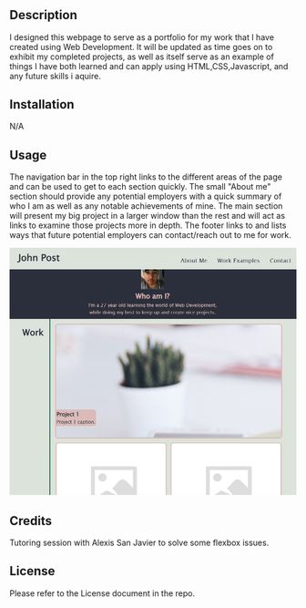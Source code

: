 # <Your-Project-Title>

## Description

I designed this webpage to serve as a portfolio for my work that I have created using Web Development.  It will be updated as time goes on to exhibit my completed projects, as well as itself serve as an example of things I have both learned and can apply using HTML,CSS,Javascript, and any future skills i aquire.

## Installation

N/A

## Usage

The navigation bar in the top right links to the different areas of the page and can be used to get to each section quickly.  The small "About me" section should provide any potential employers with a quick summary of who I am as well as any notable achievements of mine.  The main section will present my big project in a larger window than the rest and will act as links to examine those projects more in depth.  The footer links to and lists ways that future potential employers can contact/reach out to me for work.  


![How the page should look](assets/images/ReadMeExample.PNG)

## Credits

Tutoring session with Alexis San Javier to solve some flexbox issues.

## License

Please refer to the License document in the repo.
